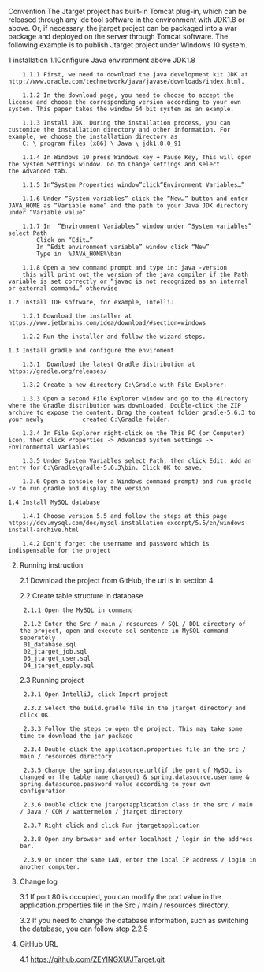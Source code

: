 
Convention
The Jtarget project has built-in Tomcat plug-in, which can be released through any ide tool software in the environment with JDK1.8 or above. Or, if necessary, the jtarget project can be packaged into a war package and deployed on the server through Tomcat software. The following example is to publish Jtarget project under Windows 10 system.

1 installation
	1.1Configure Java environment above JDK1.8

		1.1.1 First, we need to download the java development kit JDK at http://www.oracle.com/technetwork/java/javase/downloads/index.html.

		1.1.2 In the download page, you need to choose to accept the license and choose the corresponding version according to your own system. This paper takes the window 64 bit system as an example.

		1.1.3 Install JDK. During the installation process, you can customize the installation directory and other information. For example, we choose the installation directory as
 		C: \ program files (x86) \ Java \ jdk1.8.0_91

		1.1.4 In Windows 10 press Windows key + Pause Key, This will open the System Settings window. Go to Change settings and select the Advanced tab.

		1.1.5 In“System Properties window”click“Environment Variables…”

		1.1.6 Under “System variables” click the “New…” button and enter JAVA_HOME as “Variable name” and the path to your Java JDK directory under “Variable value”

		1.1.7 In  “Environment Variables” window under “System variables” select Path
			Click on “Edit…”
			In “Edit environment variable” window click “New”
	 		Type in  %JAVA_HOME%\bin

		1.1.8 Open a new command prompt and type in: java -version
		this will print out the version of the java compiler if the Path variable is set correctly or “javac is not recognized as an internal or external command…” otherwise

	1.2 Install IDE software, for example, IntelliJ

		1.2.1 Download the installer at 	https://www.jetbrains.com/idea/download/#section=windows

		1.2.2 Run the installer and follow the wizard steps.

	1.3 Install gradle and configure the enviroment
		
		1.3.1  Download the latest Gradle distribution at https://gradle.org/releases/

		1.3.2 Create a new directory C:\Gradle with File Explorer.

		1.3.3 Open a second File Explorer window and go to the directory where the Gradle distribution was downloaded. Double-click the ZIP archive to expose the content. Drag the content folder gradle-5.6.3 to your newly 			created C:\Gradle folder.
		
		1.3.4 In File Explorer right-click on the This PC (or Computer) icon, then click Properties -> Advanced System Settings -> Environmental Variables.

		1.3.5 Under System Variables select Path, then click Edit. Add an entry for C:\Gradle\gradle-5.6.3\bin. Click OK to save.

		1.3.6 Open a console (or a Windows command prompt) and run gradle -v to run gradle and display the version

	1.4 Install MySQL database
		
		1.4.1 Choose version 5.5 and follow the steps at this page https://dev.mysql.com/doc/mysql-installation-excerpt/5.5/en/windows-install-archive.html

		1.4.2 Don't forget the username and password which is indispensable for the project

2. Running instruction

	2.1 Download the project from GitHub, the url is in section 4
	
	2.2 Create table structure in database

		2.1.1 Open the MySQL in command

		2.1.2 Enter the Src / main / resources / SQL / DDL directory of the project, open and execute sql sentence in MySQL command seperately
		01_database.sql
		02_jtarget_job.sql
		03_jtarget_user.sql
		04_jtarget_apply.sql

	2.3 Running project

		2.3.1 Open IntelliJ, click Import project

		2.3.2 Select the build.gradle file in the jtarget directory and click OK.

		2.3.3 Follow the steps to open the project. This may take some time to download the jar package

		2.3.4 Double click the application.properties file in the src / main / resources directory

		2.3.5 Change the spring.datasource.url(if the port of MySQL is changed or the table name changed) & spring.datasource.username & spring.datasource.password value according to your own configuration 
		
		2.3.6 Double click the jtargetapplication class in the src / main / Java / COM / wattermelon / jtarget directory

		2.3.7 Right click and click Run jtargetapplication

		2.3.8 Open any browser and enter localhost / login in the address bar.

		2.3.9 Or under the same LAN, enter the local IP address / login in another computer.

3. Change log
	
	3.1 If port 80 is occupied, you can modify the port value in the application.properties file in the Src / main / resources directory.

	3.2 If you need to change the database information, such as switching the database, you can follow step 2.2.5

4. GitHub URL
	
	4.1 https://github.com/ZEYINGXU/JTarget.git
